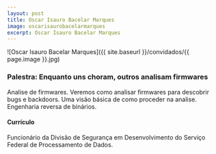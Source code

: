 ```yaml
---
layout: post
title: Oscar Isauro Bacelar Marques
image: oscarisaurobacelarmarques
excerpt: Oscar Isauro Bacelar Marques
---
```

![Oscar Isauro Bacelar Marques]({{ site.baseurl }}/convidados/{{ page.image }}.jpg)

### Palestra: Enquanto uns choram, outros analisam firmwares

Analise de firmwares. Veremos como analisar firmwares para descobrir bugs e backdoors. Uma visão básica de como proceder na analise. Engenharia reversa de binários.

#### Currículo

Funcionário da Divisão de Segurança em Desenvolvimento do Serviço Federal de Processamento de Dados.
